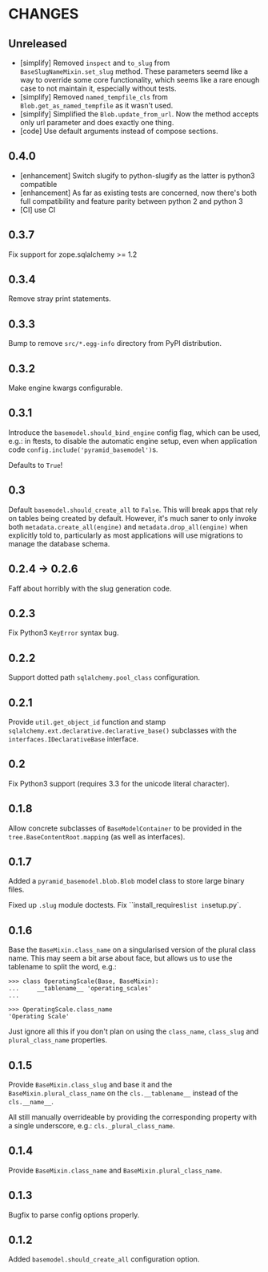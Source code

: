 # CHANGES

## Unreleased

* [simplify] Removed `inspect` and `to_slug` from `BaseSlugNameMixin.set_slug` method. These parameters seemd like a way 
  to override some core functionality, which seems like a rare enough case to not maintain it, especially without tests.
* [simplify] Removed `named_tempfile_cls` from `Blob.get_as_named_tempfile` as it wasn't used.
* [simplify] Simplified the `Blob.update_from_url`. Now the method accepts only url parameter and does exactly one thing.
* [code] Use default arguments instead of compose sections.

## 0.4.0

* [enhancement] Switch slugify to python-slugify as the latter is python3 compatible
* [enhancement] As far as existing tests are concerned, now there's both full compatibility and feature parity between python 2 and python 3
* [CI] use CI

## 0.3.7

Fix support for zope.sqlalchemy >= 1.2

## 0.3.4

Remove stray print statements.

## 0.3.3

Bump to remove `src/*.egg-info` directory from PyPI distribution.

## 0.3.2

Make engine kwargs configurable.

## 0.3.1

Introduce the `basemodel.should_bind_engine` config flag, which can be used,
e.g.: in ftests, to disable the automatic engine setup, even when application
code `config.include('pyramid_basemodel')`s.

Defaults to `True`!

## 0.3

Default `basemodel.should_create_all` to `False`. This will break apps that rely on tables being created by default. However, it's much saner to only
invoke both `metadata.create_all(engine)` and `metadata.drop_all(engine)` when
explicitly told to, particularly as most applications will use migrations
to manage the database schema.

## 0.2.4 -> 0.2.6

Faff about horribly with the slug generation code.

## 0.2.3

Fix Python3 `KeyError` syntax bug.

## 0.2.2

Support dotted path `sqlalchemy.pool_class` configuration.

## 0.2.1

Provide `util.get_object_id` function and stamp
`sqlalchemy.ext.declarative.declarative_base()` subclasses with the
`interfaces.IDeclarativeBase` interface.

## 0.2

Fix Python3 support (requires 3.3 for the unicode literal character).

## 0.1.8

Allow concrete subclasses of ``BaseModelContainer`` to be provided in the
``tree.BaseContentRoot.mapping`` (as well as interfaces).

## 0.1.7

Added a `pyramid_basemodel.blob.Blob` model class to store large binary files.

Fixed up `.slug` module doctests. Fix ``install_requires` list in `setup.py`.

## 0.1.6

Base the ``BaseMixin.class_name`` on a singularised version of the plural
class name.  This may seem a bit arse about face, but allows us to use the
tablename to split the word, e.g.:

    >>> class OperatingScale(Base, BaseMixin):
    ...     __tablename__ 'operating_scales'
    ... 

    >>> OperatingScale.class_name
    'Operating Scale'

Just ignore all this if you don't plan on using the `class_name`, `class_slug` and
`plural_class_name` properties.

## 0.1.5

Provide `BaseMixin.class_slug` and base it and the `BaseMixin.plural_class_name`
on the `cls.__tablename__` instead of the `cls.__name__`.

All still manually overrideable by providing the corresponding property with a
single underscore, e.g.: `cls._plural_class_name`.

## 0.1.4

Provide `BaseMixin.class_name` and `BaseMixin.plural_class_name`.

## 0.1.3

Bugfix to parse config options properly.

## 0.1.2

Added `basemodel.should_create_all` configuration option.

